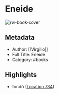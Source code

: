 # Eneide

![rw-book-cover](https://m.media-amazon.com/images/I/8141F6cpBcL._SY160.jpg)

## Metadata
- Author: [[Virgilio]]
- Full Title: Eneide
- Category: #books

## Highlights
- fondò ([Location 734](https://readwise.io/to_kindle?action=open&asin=B0064BXB4G&location=734))
